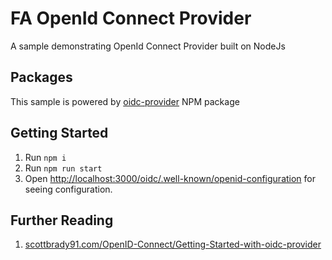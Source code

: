 # FA OpenId Connect Provider

A sample demonstrating OpenId Connect Provider built on NodeJs

## Packages

This sample is powered by [oidc-provider](https://www.npmjs.com/package/oidc-provider) NPM package

## Getting Started

1. Run `npm i`
2. Run `npm run start`
3. Open [http://localhost:3000/oidc/.well-known/openid-configuration](http://localhost:3000/oidc/.well-known/openid-configuration) for seeing configuration.

## Further Reading

1. [scottbrady91.com/OpenID-Connect/Getting-Started-with-oidc-provider](https://www.scottbrady91.com/OpenID-Connect/Getting-Started-with-oidc-provider)